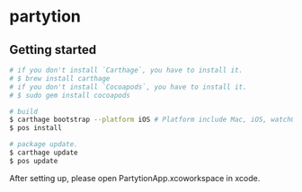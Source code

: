 # partytion

## Getting started

```sh
# if you don't install `Carthage`, you have to install it.
# $ brew install carthage
# if you don't install `Cocoapods`, you have to install it.
# $ sudo gem install cocoapods

# build
$ carthage bootstrap --platform iOS # Platform include Mac, iOS, watchOS, tvOS.
$ pos install

# package update.
$ carthage update
$ pos update
```

After setting up, please open PartytionApp.xcoworkspace in xcode.
